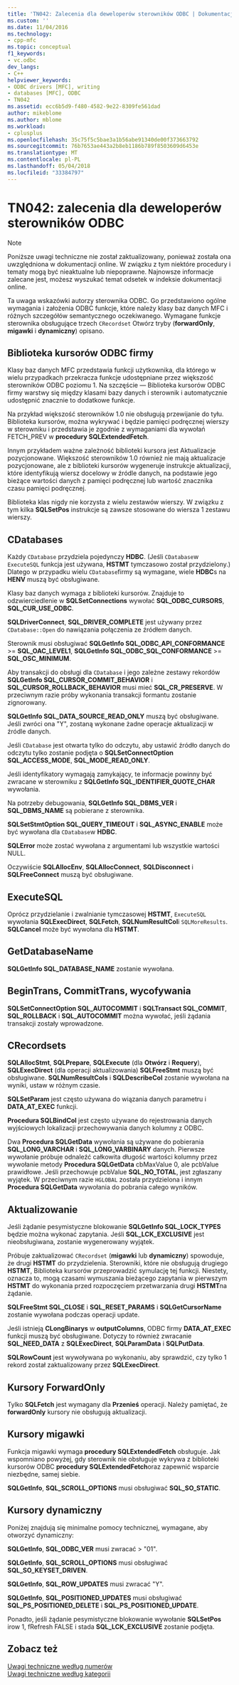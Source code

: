 ```yaml
---
title: 'TN042: Zalecenia dla deweloperów sterowników ODBC | Dokumentacja firmy Microsoft'
ms.custom: ''
ms.date: 11/04/2016
ms.technology:
- cpp-mfc
ms.topic: conceptual
f1_keywords:
- vc.odbc
dev_langs:
- C++
helpviewer_keywords:
- ODBC drivers [MFC], writing
- databases [MFC], ODBC
- TN042
ms.assetid: ecc6b5d9-f480-4582-9e22-8309fe561dad
author: mikeblome
ms.author: mblome
ms.workload:
- cplusplus
ms.openlocfilehash: 35c75f5c5bae3a1b56abe91340de00f373663792
ms.sourcegitcommit: 76b7653ae443a2b8eb1186b789f8503609d6453e
ms.translationtype: MT
ms.contentlocale: pl-PL
ms.lasthandoff: 05/04/2018
ms.locfileid: "33384797"
---
```

# <a name="tn042-odbc-driver-developer-recommendations"></a>TN042: zalecenia dla deweloperów sterowników ODBC
> [!NOTE]
>  Poniższe uwagi techniczne nie został zaktualizowany, ponieważ została ona uwzględniona w dokumentacji online. W związku z tym niektóre procedury i tematy mogą być nieaktualne lub niepoprawne. Najnowsze informacje zalecane jest, możesz wyszukać temat odsetek w indeksie dokumentacji online.  
  
 Ta uwaga wskazówki autorzy sterownika ODBC. Go przedstawiono ogólne wymagania i założenia ODBC funkcje, które należy klasy baz danych MFC i różnych szczegółów semantycznego oczekiwanego. Wymagane funkcje sterownika obsługujące trzech `CRecordset` Otwórz tryby (**forwardOnly**, **migawki** i **dynamiczny**) opisano.  
  
## <a name="odbcs-cursor-library"></a>Biblioteka kursorów ODBC firmy  
 Klasy baz danych MFC przedstawia funkcji użytkownika, dla którego w wielu przypadkach przekracza funkcje udostępniane przez większość sterowników ODBC poziomu 1. Na szczęście — Biblioteka kursorów ODBC firmy warstwy się między klasami bazy danych i sterownik i automatycznie udostępnić znacznie to dodatkowe funkcje.  
  
 Na przykład większość sterowników 1.0 nie obsługują przewijanie do tyłu. Biblioteka kursorów, można wykrywać i będzie pamięci podręcznej wierszy w sterowniku i przedstawia je zgodnie z wymaganiami dla wywołań FETCH_PREV w **procedury SQLExtendedFetch**.  
  
 Innym przykładem ważne zależność biblioteki kursora jest Aktualizacje pozycjonowane. Większość sterowników 1.0 również nie mają aktualizacje pozycjonowane, ale z biblioteki kursorów wygeneruje instrukcje aktualizacji, które identyfikują wiersz docelowy w źródle danych, na podstawie jego bieżące wartości danych z pamięci podręcznej lub wartość znacznika czasu pamięci podręcznej.  
  
 Biblioteka klas nigdy nie korzysta z wielu zestawów wierszy. W związku z tym kilka **SQLSetPos** instrukcje są zawsze stosowane do wiersza 1 zestawu wierszy.  
  
## <a name="cdatabases"></a>CDatabases  
 Każdy `CDatabase` przydziela pojedynczy **HDBC**. (Jeśli `CDatabase`w `ExecuteSQL` funkcja jest używana, **HSTMT** tymczasowo został przydzielony.) Dlatego w przypadku wielu `CDatabase`firmy są wymagane, wiele **HDBC**s na **HENV** muszą być obsługiwane.  
  
 Klasy baz danych wymaga z biblioteki kursorów. Znajduje to odzwierciedlenie w **SQLSetConnections** wywołać **SQL_ODBC_CURSORS**, **SQL_CUR_USE_ODBC**.  
  
 **SQLDriverConnect**, **SQL_DRIVER_COMPLETE** jest używany przez `CDatabase::Open` do nawiązania połączenia ze źródłem danych.  
  
 Sterownik musi obsługiwać **SQLGetInfo SQL_ODBC_API_CONFORMANCE** >= **SQL_OAC_LEVEL1**, **SQLGetInfo SQL_ODBC_SQL_CONFORMANCE**  >=  **SQL_OSC_MINIMUM**.  
  
 Aby transakcji do obsługi dla `CDatabase` i jego zależne zestawy rekordów **SQLGetInfo SQL_CURSOR_COMMIT_BEHAVIOR** i **SQL_CURSOR_ROLLBACK_BEHAVIOR** musi mieć **SQL_CR_PRESERVE**. W przeciwnym razie próby wykonania transakcji formantu zostanie zignorowany.  
  
 **SQLGetInfo SQL_DATA_SOURCE_READ_ONLY** muszą być obsługiwane. Jeśli zwróci ona "Y", zostaną wykonane żadne operacje aktualizacji w źródle danych.  
  
 Jeśli `CDatabase` jest otwarta tylko do odczytu, aby ustawić źródło danych do odczytu tylko zostanie podjęta o **SQLSetConnectOption SQL_ACCESS_MODE**, **SQL_MODE_READ_ONLY**.  
  
 Jeśli identyfikatory wymagają zamykający, te informacje powinny być zwracane w sterowniku z **SQLGetInfo SQL_IDENTIFIER_QUOTE_CHAR** wywołania.  
  
 Na potrzeby debugowania, **SQLGetInfo SQL_DBMS_VER** i **SQL_DBMS_NAME** są pobierane z sterownika.  
  
 **SQLSetStmtOption SQL_QUERY_TIMEOUT** i **SQL_ASYNC_ENABLE** może być wywołana dla `CDatabase`w **HDBC**.  
  
 **SQLError** może zostać wywołana z argumentami lub wszystkie wartości NULL.  
  
 Oczywiście **SQLAllocEnv**, **SQLAllocConnect**, **SQLDisconnect** i **SQLFreeConnect** muszą być obsługiwane.  
  
## <a name="executesql"></a>ExecuteSQL  
 Oprócz przydzielanie i zwalnianie tymczasowej **HSTMT**, `ExecuteSQL` wywołania **SQLExecDirect**, **SQLFetch**, **SQLNumResultCol**i `SQLMoreResults`. **SQLCancel** może być wywołana dla **HSTMT**.  
  
## <a name="getdatabasename"></a>GetDatabaseName  
 **SQLGetInfo SQL_DATABASE_NAME** zostanie wywołana.  
  
## <a name="begintrans-committrans-rollback"></a>BeginTrans, CommitTrans, wycofywania  
 **SQLSetConnectOption SQL_AUTOCOMMIT** i **SQLTransact SQL_COMMIT**, **SQL_ROLLBACK** i **SQL_AUTOCOMMIT** można wywołać, jeśli żądania transakcji zostały wprowadzone.  
  
## <a name="crecordsets"></a>CRecordsets  
 **SQLAllocStmt**, **SQLPrepare**, **SQLExecute** (dla **Otwórz** i **Requery**), **SQLExecDirect**  (dla operacji aktualizowania) **SQLFreeStmt** muszą być obsługiwane. **SQLNumResultCols** i **SQLDescribeCol** zostanie wywołana na wyniki, ustaw w różnym czasie.  
  
 **SQLSetParam** jest często używana do wiązania danych parametru i **DATA_AT_EXEC** funkcji.  
  
 **Procedura SQLBindCol** jest często używane do rejestrowania danych wyjściowych lokalizacji przechowywania danych kolumny z ODBC.  
  
 Dwa **Procedura SQLGetData** wywołania są używane do pobierania **SQL_LONG_VARCHAR** i **SQL_LONG_VARBINARY** danych. Pierwsze wywołanie próbuje odnaleźć całkowita długość wartości kolumny przez wywołanie metody **Procedura SQLGetData** cbMaxValue 0, ale pcbValue prawidłowe. Jeśli przechowuje pcbValue **SQL_NO_TOTAL**, jest zgłaszany wyjątek. W przeciwnym razie `HGLOBAL` została przydzielona i innym **Procedura SQLGetData** wywołania do pobrania całego wyników.  
  
## <a name="updating"></a>Aktualizowanie  
 Jeśli żądanie pesymistyczne blokowanie **SQLGetInfo SQL_LOCK_TYPES** będzie można wykonać zapytania. Jeśli **SQL_LCK_EXCLUSIVE** jest nieobsługiwana, zostanie wygenerowany wyjątek.  
  
 Próbuje zaktualizować `CRecordset` (**migawki** lub **dynamiczny**) spowoduje, że drugi **HSTMT** do przydzielenia. Sterowniki, które nie obsługują drugiego **HSTMT**, Biblioteka kursorów przeprowadzić symulację tej funkcji. Niestety, oznacza to, mogą czasami wymuszania bieżącego zapytania w pierwszym **HSTMT** do wykonania przed rozpoczęciem przetwarzania drugi **HSTMT**na żądanie.  
  
 **SQLFreeStmt SQL_CLOSE** i **SQL_RESET_PARAMS** i **SQLGetCursorName** zostanie wywołana podczas operacji update.  
  
 Jeśli istnieją **CLongBinarys** w **outputColumns**, ODBC firmy **DATA_AT_EXEC** funkcji muszą być obsługiwane. Dotyczy to również zwracanie **SQL_NEED_DATA** z **SQLExecDirect**, **SQLParamData** i **SQLPutData**.  
  
 **SQLRowCount** jest wywoływana po wykonaniu, aby sprawdzić, czy tylko 1 rekord został zaktualizowany przez **SQLExecDirect**.  
  
## <a name="forwardonly-cursors"></a>Kursory ForwardOnly  
 Tylko **SQLFetch** jest wymagany dla **Przenieś** operacji. Należy pamiętać, że **forwardOnly** kursory nie obsługują aktualizacji.  
  
## <a name="snapshot-cursors"></a>Kursory migawki  
 Funkcja migawki wymaga **procedury SQLExtendedFetch** obsługuje. Jak wspomniano powyżej, gdy sterownik nie obsługuje wykrywa z biblioteki kursorów ODBC **procedury SQLExtendedFetch**oraz zapewnić wsparcie niezbędne, samej siebie.  
  
 **SQLGetInfo**, **SQL_SCROLL_OPTIONS** musi obsługiwać **SQL_SO_STATIC**.  
  
## <a name="dynaset-cursors"></a>Kursory dynamiczny  
 Poniżej znajdują się minimalne pomocy technicznej, wymagane, aby otworzyć dynamiczny:  
  
 **SQLGetInfo**, **SQL_ODBC_VER** musi zwracać > "01".  
  
 **SQLGetInfo**, **SQL_SCROLL_OPTIONS** musi obsługiwać **SQL_SO_KEYSET_DRIVEN**.  
  
 **SQLGetInfo**, **SQL_ROW_UPDATES** musi zwracać "Y".  
  
 **SQLGetInfo**, **SQL_POSITIONED_UPDATES** musi obsługiwać **SQL_PS_POSITIONED_DELETE** i **SQL_PS_POSITIONED_UPDATE**.  
  
 Ponadto, jeśli żądanie pesymistyczne blokowanie wywołanie **SQLSetPos** irow 1, fRefresh FALSE i stada **SQL_LCK_EXCLUSIVE** zostanie podjęta.  
  
## <a name="see-also"></a>Zobacz też  
 [Uwagi techniczne według numerów](../mfc/technical-notes-by-number.md)   
 [Uwagi techniczne według kategorii](../mfc/technical-notes-by-category.md)

